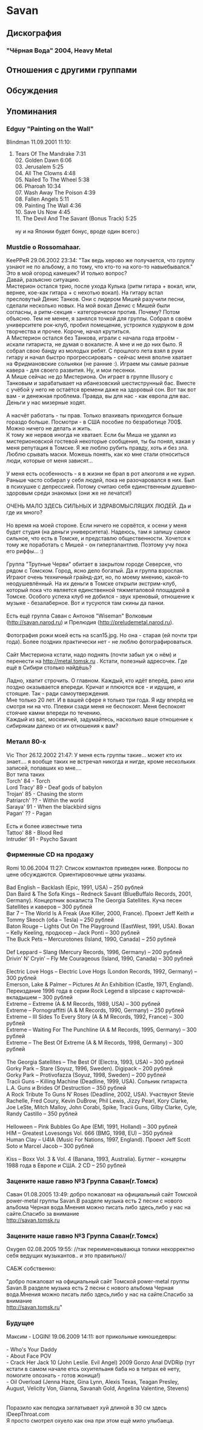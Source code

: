 # Savan



## Дискография

### "Чёрная Вода" 2004, Heavy Metal




## Отношения с другими группами


## Обсуждения


## Упоминания

### Edguy "Painting on the Wall"

Blindman 11.09.2001 11:10:
01. Tears Of The Mandrake 7:31<BR>02. Golden Dawn 6:06<BR>03. Jerusalem 5:25<BR>04. All The Clowns 4:48<BR>05. Nailed To The Wheel 5:38<BR>06. Pharoah 10:34<BR>07. Wash Away The Poison 4:39<BR>08. Fallen Angels 5:11<BR>09. Painting The Wall 4:36<BR>10. Save Us Now 4:45<BR>11. The Devil And The Savant (Bonus Track) 5:25<BR><BR>ну и на Японии будет бонус, вроде один всего:)

### Mustdie о Rossomahaar.

KeePPeR 29.06.2002 23:34:
"Так ведь херово же получается, что группу узнают не по альбому, а по тому, что кто-то на кого-то навыебывался." <BR>Это в мой огород камешек? И только вопрос?<BR>Давай, разъясню ситуацию.<BR>Мистерион остался трио, после ухода Кулька (ритм гитара + вокал, или, вернее, кое-как гитара + с нехотью вокал). На гитару встал пресловутый Денис Танков. Они с лидером Мишей разучили песни, сделали несколько новых. На мой вокал Денис с Мишей были согласны, а ритм-секция - категорически против. Почему? Потом объясню. Тем не менее, я занялся точкой для группы. Собрал в своём университете рок-клуб, пробил помещение, устроился худруком в дом творчества и прочее. Короче, начал крутиться.<BR>А Мистерион остался без Танкова, играли с начала года втроём - искали гитариста, не думая о вокалисте. А мне и не до них было. Я собрал свою банду из молодых ребят. С прошлого лета взял в руки гитару и начал быстро прогрессировать - сейчас меня вполне хватает на Фридмановские сольняки (не ранние :). Играем мы самые разные кавера - для своего развития. Ну, и мои песенки.<BR>А Мише сейчас не до Мистериона. Он играет в группе Illusory c Танковым и зарабатывает на ибанезовский шестиструнный бас. Вместе с учёбой у него не остаётся времени даже на здоровый сон. Вот так вот вам - и денежная проблема. Правда, вы для нас - как европа для вас. Деньги у нас мизерные ходят.<BR><BR>А насчёт работать - ты прав. Только впахивать приходится больше гораздо больше. Посмотри - в США пособие по безработице 700$. Можно ничего не делать и жить.<BR>К тому же нервов иногда не хватает. Если бы Миша не удалял из мистерионовской гостевой некоторые сообщения, ты бы понял, какая у меня репутация в Томске. Я же люблю рубить правду, хоть и без зла. Люблю срывать маски. Можешь понять, как ко мне стали относиться люди, которые от меня зависят...<BR><BR>У меня есть особенность - я в жизни не брал в рот алкоголя и не курил. Раньше часто собирал у себя людей, пока не разочаровался в них. Был в психушке с депрессией. Потому считаю себя единственным душевно-здоровым среди знакомых (они же не лечатся!)<BR><BR>ОЧЕНЬ МАЛО ЗДЕСЬ СИЛЬНЫХ И ЗДРАВОМЫСЛЯЩИХ ЛЮДЕЙ. Да и где их много?<BR><BR>Но время на моей стороне. Если ничего не сорвётся, к осени у меня будет студия (на деньги университета). Надеюсь, там я запишу самое сильное, что есть в Томске, и представлю общественности. Хочется к тому же поработать с Мишей - он гиперталантлив. Поэтому учу пока его риффы... :)<BR><BR>Группа "Трупные Черви" обитает в закрытом городе Северске, что рядом с Томском. Город, ясно дело богатый. Да и группа взрослая. Играют очень техничный грайнд-дэт, но, по моему мнению, какой-то неодушевлённый. На их деньги в Томске открыли экстрим-клуб, который пока что является единственной тяжметаловой площадкой в Томске. Особого успеха клуб не добился - звук хреновый, отношение к музыке - безалаберное. Вот и тусуются там скины да панки.<BR><BR>Есть ещё группа Саван с Антонов "Wiseman" Волковым (<A HREF="http://savan.narod.ru)" target="_blank">http://savan.narod.ru)</A> и Прелюдия (<A HREF="http://preludemetal.narod.ru)." target="_blank">http://preludemetal.narod.ru).</A><BR><BR>Фотография рожи моей есть на scan15.jpg. Но она - старая (ей почти три года). Более поздних практически нет - не люблю фотографироваться.<BR><BR>Сайт Мистериона кстати, надо поднять (почти забыл уж о нём) и перенести на <A HREF="http://metal.tomsk.ru" target="_blank">http://metal.tomsk.ru</A> . Кстати, полезный адресочек. Где ещё в Сибири столько найдёшь?<BR><BR>Ладно, хватит строчить. О главном. Каждый, кто идёт вперёд, рано или поздно оказывается впереди. Кричат и плюются все - и идущие, и стоящие. Так - ради самоутверждения.<BR>Мне только 20 лет. И в вашей сфере я только три года. Я иду вперёд не смотря ни на что. Плевки сзади меня не беспокоят. Меня беспокоят стоячие камни впереди по течению. <BR>Каждый из вас, москвичей, задумайтесь, насколько ваше отношение к сибирякам далеко от их отношения к вам?

### Металл 80-х

Vic Thor 26.12.2002 21:47:
У меня есть группы такие... может кто их знает.... я вообще таких не встречал никогда и нигде, кроме нескольких записей, попавших ко мне....<BR>Вот типа таких<BR>Torch' 84 - Torch<BR>Lord Tracy' 89 - Deaf gods of babylon<BR>Trojan' 85 - Chasing the storm<BR>Patriarch' ?? - Within the world<BR>Saraya' 91 - When the blackbird signs<BR>Pagan' ?? - Pagan<BR><BR>Есть и более известные типа<BR>Tattoo' 88 - Blood Red<BR>Intruder' 91 - Psycho Savant

### Фирменные CD на продажу

Romi 10.06.2004 11:27:
Список компактов приведен ниже. Вопросы по цене обсуждаются. Ориентировочные цены указаны.<BR><BR>Bad English – Backlash (Epic, 1991, USA) – 250 рублей<BR>Dan Baird & The Sofa Kings – Redneck Savant (BlueBuffalo Records, 2001, Germany). Концертник вокалиста The Georgia Satellites. Куча песен Satellites и каверов – 300 рублей<BR>Bar 7 – The World Is A Freak (Axe Killer, 2000, France). Проект Jeff Keith и Tommy Skeoch (оба – Tesla) – 250 рублей <BR>Baton Rouge – Lights Out On The Playground (EastWest, 1991, USA). Вокал – Kelly Keeling, продюсер – Jack Ponti – 300 рублей <BR>The Buck Pets – Mercurotones (Island, 1990, Canada) – 250 рублей<BR><BR>Def Leppard – Slang (Mercury Records, 1996, Germany) – 200 рублей<BR>Drivin’ N’ Cryin’ – Fly Me Courageous (Island, 1990, Canada) – 300 рублей<BR><BR>Electric Love Hogs – Electric Love Hogs (London Records, 1992, Germany) – 300 рублей<BR>Emerson, Lake & Palmer – Pictures At An Exhibition (Castle, 1971, England). Переиздание 1996 года в серии Rock Legend в slipcase с карточкой-вкладышем – 300 рублей<BR>Extreme – Extreme (A & M Records, 1989, USA) – 300 рублей<BR>Extreme – Pornograffitti (A & M Records, 1990, Germany) – 250 рублей<BR>Extreme – III Sides To Every Story (A & M Records, 1992, France) – 300 рублей<BR>Extreme – Waiting For The Punchline (A & M Records, 1995, Germany) – 300 рублей<BR>Extreme – The Best Of Extreme (A & M Records, 1998, Germany) – 300 рублей <BR><BR>The Georgia Satellites – The Best Of (Electra, 1993, USA) – 300 рублей<BR>Gorky Park – Stare (Soyuz, 1996, Sweden). Digipack – 200 рублей <BR>Gorky Park – Protivofazza (Soyuz, 1998, Sweden) – 200 рублей<BR>Tracii Guns – Killing Machine (Deadline, 1999, USA). Сольник гитариста L.A. Guns и Brides Of Destruction – 350 рублей <BR>A Rock Tribute To Guns N’ Roses (Deadline, 2002, USA). Участвуют Stevie Rachelle, Fred Coury, Kevin DuBrow, Phil Lewis, Jizzy Pearl, Kory Clarke, Joe LeSte, Mitch Malloy, John Corabi, Spike, Tracii Guns, Gilby Clarke, Cyle, Randy Castillo – 350 рублей <BR><BR>Helloween – Pink Bubbles Go Ape (EMI, 1991, Holland) – 300 рублей <BR>HIM – Greatest Lovesongs Vol. 666 (BMG, 1998, EU) – 350 рублей<BR>Human Clay – U4IA (Music For Nations, 1997, England). Проект Jeff Scott Soto и Marcel Jacob – 300 рублей <BR><BR>Kiss – Boxx Vol. 3 & Vol. 4 (Banana, 1993, Australia). Бутлег – концерты 1988 года в Европе и США. 2 CD – 250 рублей

### Зацените наше гавно №3 Группа Саван(г.Томск)

Саван 01.08.2005 13:49:
добро пожаловат на официальный сайт Томской power-metal группы Savan.В разделе музыка есть 2 песни с нового альбома Черная вода.Мнения можно писать либо здесь,либо у нас на сайте.Спасибо за внимание<BR><A HREF="http://savan.tomsk.ru" TARGET="_blank">http://savan.tomsk.ru</A>

### Зацените наше гавно №3 Группа Саван(г.Томск)

Oxygen 02.08.2005 19:55:
//так переименовываюца топики некорректно себя ведущих музыкантов.. и это правильно//<BR><BR>САБЖ собственно:<BR><BR>"добро пожаловат на официальный сайт Томской power-metal группы Savan.В разделе музыка есть 2 песни с нового альбома Черная вода.Мнения можно писать либо здесь,либо у нас на сайте.Спасибо за внимание<BR><A HREF="http://savan.tomsk.ru" TARGET="_blank">http://savan.tomsk.ru</A>"

### Будущее

Максим - LOGIN! 19.06.2009 14:11:
вот прикольные киношедевры:<BR><BR>- Who's Your Daddy<BR>- About Face POV<BR>- Crack Her Jack 10 (John Leslie. Evil Angel) 2009 Gonzo Anal DVDRip (тут кстати в самом начале етсь охуительаня баба но в титрах её нету, помогите опознать - готов жоница!)<BR>- Oil Overload (Jenna Haze, Gina Lynn, Alexis Texas, Teagan Presley, August, Velicity Von, Gianna, Savanah Gold, Angelina Valentine, Stevens)<BR><BR><BR>Поразило как пелодка заглатывает хуй длиной в 30 см здесь IDeepThroat.com<BR>Я просто смотрел охуело как она при этом ещё мило улыбаеца.

